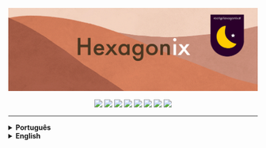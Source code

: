 <p align="center">
<img src="https://github.com/hexagonix/Doc/blob/main/Img/banner.png">
</p>

<div align="center">

![](https://img.shields.io/github/license/hexagonix/xfnt.svg)
![](https://img.shields.io/github/stars/hexagonix/xfnt.svg)
![](https://img.shields.io/github/issues/hexagonix/xfnt.svg)
![](https://img.shields.io/github/issues-closed/hexagonix/xfnt.svg)
![](https://img.shields.io/github/issues-pr/hexagonix/xfnt.svg)
![](https://img.shields.io/github/issues-pr-closed/hexagonix/xfnt.svg)
![](https://img.shields.io/github/downloads/hexagonix/xfnt/total.svg)
![](https://img.shields.io/github/release/hexagonix/xfnt.svg)

</div>

<hr>

<details title="Português" align='left'>
<br>
<summary align='left'><strong>Português</strong></summary>

## Fontes gráficas para Hexagon

Este repositório contém as fontes gráficas para o Hexagon.

As fontes são escritas em assembly e geram imagens binárias que devem conter uma assinatura de fonte. Essas imagens são carregadas pelo Hexagon na memória e utilizadas para a exibição.

<details title="hint" align='left'>
<br>
<summary align='left'><strong>hint</strong></summary>

Fonte mais recente desenvolvida para o Hexagon e em teste como fonte padrão. 
Desenvolvida em 2022 por [Felipe Lunkes](https://github.com/felipenlunkes).

</details>

<details title="Atomic" align='left'>
<br>
<summary align='left'><strong>Atomic</strong></summary>

Fonte desenvolvida para o Hexagon e a fonte padrão (menos quando outra está em teste), mais legível e maior.
Desenvolvida em 2016-2017 por [Felipe Lunkes](https://github.com/felipenlunkes).

</details>

<details title="Atomic Flat" align='left'>
<br>
<summary align='left'><strong>Atomic Flat</strong></summary>

Essa fonte é baseada na Atomic e retira alguns detalhes de certos caracteres, como +, ! e =).
Desenvolvida em 2016-2017 por [Felipe Lunkes](https://github.com/felipenlunkes).

</details>

<details title="DNA" align='left'>
<br>
<summary align='left'><strong>DNA</strong></summary>

Essa fonte está em desenvolvimento e herda detalhes da fonte Atomic.
Desenvolvida em 2017-2018 por [Felipe Lunkes](https://github.com/felipenlunkes).

</details>

<details title="Glaux" align='left'>
<br>
<summary align='left'><strong>Glauc</strong></summary>

Fonte obtida de um projeto antigo de sistema operacional de domínio público (GlauxOS) que não está mais disponível em repositórios online no momento.

</details>

</details>

<details title="English" align='left'>
<br>
<summary align='left'><strong>English</strong></summary>

## Graphic fonts for Hexagon

This repository contains the graphic fonts for Hexagon.

Fonts are written in assembly and generate binary images that must contain a font signature. These images are loaded by Hexagon into memory and used for display.

<details title="hint" align='left'>
<br>
<summary align='left'><strong>hint</strong></summary>

Latest font developed for Hexagon and being tested as default font.
Developed in 2022 by [Felipe Lunkes](https://github.com/felipenlunkes).

</details>

<details title="Atomic" align='left'>
<br>
<summary align='left'><strong>Atomic</strong></summary>

Font developed for Hexagon and the default font (less when another is being tested), more readable and bigger.
Developed in 2016-2017 by [Felipe Lunkes](https://github.com/felipenlunkes).

</details>

<details title="Atomic Flat" align='left'>
<br>
<summary align='left'><strong>Atomic Flat</strong></summary>

This font is based on Atomic and takes some detail from certain characters, such as +, ! and =).
Developed in 2016-2017 by [Felipe Lunkes](https://github.com/felipenlunkes).

</details>

<details title="DNA" align='left'>
<br>
<summary align='left'><strong>DNA</strong></summary>

This font is under development and inherits details from the Atomic font.
Developed in 2017-2018 by [Felipe Lunkes](https://github.com/felipenlunkes).

</details>

<details title="Glaux" align='left'>
<br>
<summary align='left'><strong>Glaux</strong></summary>

Source taken from an old public domain operating system (GlauxOS) project that is no longer available in online repositories at this time.

</details>

</details>

<!--

Versão deste arquivo: 1.4

-->
